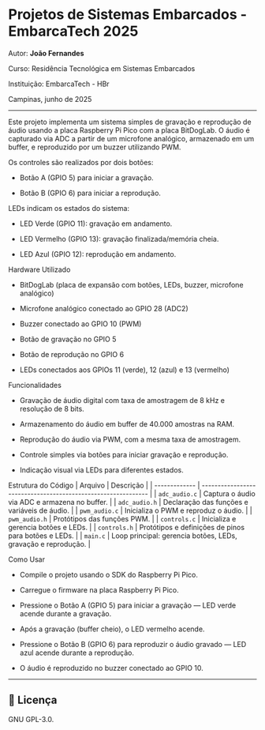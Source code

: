 
# Projetos de Sistemas Embarcados - EmbarcaTech 2025

Autor: **João Fernandes**

Curso: Residência Tecnológica em Sistemas Embarcados

Instituição: EmbarcaTech - HBr

Campinas, junho de 2025

---
Este projeto implementa um sistema simples de gravação e reprodução de áudio usando a placa Raspberry Pi Pico com a placa BitDogLab. O áudio é capturado via ADC a partir de um microfone analógico, armazenado em um buffer, e reproduzido por um buzzer utilizando PWM.

Os controles são realizados por dois botões:

- Botão A (GPIO 5) para iniciar a gravação.

- Botão B (GPIO 6) para iniciar a reprodução.

LEDs indicam os estados do sistema:

- LED Verde (GPIO 11): gravação em andamento.

- LED Vermelho (GPIO 13): gravação finalizada/memória cheia.

- LED Azul (GPIO 12): reprodução em andamento.

Hardware Utilizado

- BitDogLab (placa de expansão com botões, LEDs, buzzer, microfone analógico)

- Microfone analógico conectado ao GPIO 28 (ADC2)

- Buzzer conectado ao GPIO 10 (PWM)

- Botão de gravação no GPIO 5

- Botão de reprodução no GPIO 6

- LEDs conectados aos GPIOs 11 (verde), 12 (azul) e 13 (vermelho)

Funcionalidades

- Gravação de áudio digital com taxa de amostragem de 8 kHz e resolução de 8 bits.

- Armazenamento do áudio em buffer de 40.000 amostras na RAM.

- Reprodução do áudio via PWM, com a mesma taxa de amostragem.

- Controle simples via botões para iniciar gravação e reprodução.

- Indicação visual via LEDs para diferentes estados.

Estrutura do Código
| Arquivo       | Descrição                                                     |
| ------------- | ------------------------------------------------------------- |
| `adc_audio.c` | Captura o áudio via ADC e armazena no buffer.                 |
| `adc_audio.h` | Declaração das funções e variáveis de áudio.                  |
| `pwm_audio.c` | Inicializa o PWM e reproduz o áudio.                          |
| `pwm_audio.h` | Protótipos das funções PWM.                                   |
| `controls.c`  | Inicializa e gerencia botões e LEDs.                          |
| `controls.h`  | Protótipos e definições de pinos para botões e LEDs.          |
| `main.c`      | Loop principal: gerencia botões, LEDs, gravação e reprodução. |

Como Usar

- Compile o projeto usando o SDK do Raspberry Pi Pico.

- Carregue o firmware na placa Raspberry Pi Pico.

- Pressione o Botão A (GPIO 5) para iniciar a gravação — LED verde acende durante a gravação.

- Após a gravação (buffer cheio), o LED vermelho acende.

- Pressione o Botão B (GPIO 6) para reproduzir o áudio gravado — LED azul acende durante a reprodução.

- O áudio é reproduzido no buzzer conectado ao GPIO 10.
---

## 📜 Licença
GNU GPL-3.0.

